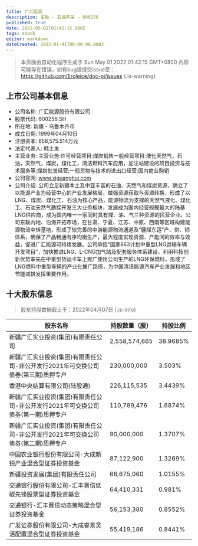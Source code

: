 ```yaml
---
title: 广汇能源
description: 主板 - 石油开采 - 600256
published: true
date: 2022-05-01T01:42:15.000Z
tags: stock
editor: markdown
dateCreated: 2022-01-01T00:00:00.000Z
---
```


> 本页面由自动化程序生成于 Sun May 01 2022 01:42:15 GMT+0800
> 内容可能存在错误，如有bug请提交issue至：https://github.com/Eroleice/doc-pi/issues
{.is-warning}

## 上市公司基本信息
- 公司名称: 广汇能源股份有限公司
- 股票代码: 600256.SH
- 所在地: 新疆 - 乌鲁木齐市
- 成立日期: 1999年04月10日
- 注册资本: 656,575.514万元
- 法定代表人: 韩士发
- 主营业务: 主营业务:许可经营项目:煤炭销售一般经营项目:液化天然气，石油，天然气，煤炭，煤化工，清洁燃料汽车应用，加注站建设的项目投资与技术服务等;煤炭批发经营;一般货物与技术的进出口经营;国内商业购销
- 公司官网: www.xjguanghui.com
- 公司介绍: 公司立足新疆本土及中亚丰富的石油、天然气和煤炭资源，确立了以能源产业为经营中心的产业发展格局，做强资源获取与资源转换，形成了以LNG、煤炭、煤化工、石油为核心产品，能源物流为支撑的天然气液化、煤化工、石油天然气勘探开发三大业务板块，发展成为国内经营规模最大的陆基LNG供应商，成为国内唯一一家同时具有煤、油、气三种资源的民营企业。公司东联内地、沿海开拓市场，在甘肃、宁夏、江苏、中原、西南等区域构建能源物流中转基地，形成了较完善的中游能源物流通道及“疆煤东运”产、供、销体系，确保了产品畅通有序均衡生产，最大程度实现资源、产能间的效率与效益，促进广汇能源可持续发展。公司承担“国家863计划中重型LNG运输车辆开发项目”，加快推进LNG、L-CNG加气站及配套服务体系建设，利用科技创新优势率先在中重型货运卡车上推广使用公司生产的LNG环保燃料，形成了LNG燃料中重型车辆的产业化推广路径，为中国清洁能源汽车产业发展和地区节能减排发挥重要作用。


## 十大股东信息
> 股东持股数据截止于：2022年04月07日
{.is-info}

| 股东名称 | 持股数量（股） | 持股比例 |
| --- | --- | --- |
| 新疆广汇实业投资(集团)有限责任公司 | 2,558,574,665 | 38.9685% |
| 新疆广汇实业投资(集团)有限责任公司-非公开发行2021年可交换公司债券(第三期)质押专户 | 230,000,000 | 3.503% |
| 香港中央结算有限公司(陆股通) | 226,115,535 | 3.4439% |
| 新疆广汇实业投资(集团)有限责任公司-非公开发行2021年可交换公司债券(第一期)质押专户 | 110,789,476 | 1.6874% |
| 新疆广汇实业投资(集团)有限责任公司-非公开发行2021年可交换公司债券(第二期)质押专户 | 90,000,000 | 1.3707% |
| 中国农业银行股份有限公司-大成新锐产业混合型证券投资基金 | 87,122,900 | 1.3269% |
| 新疆投资发展(集团)有限责任公司 | 66,675,060 | 1.0155% |
| 交通银行股份有限公司-汇丰晋信低碳先锋股票型证券投资基金 | 64,410,331 | 0.981% |
| 交通银行-汇丰晋信动态策略混合型证券投资基金 | 56,153,380 | 0.8552% |
| 广发证券股份有限公司-大成睿景灵活配置混合型证券投资基金 | 55,419,186 | 0.8441% |




